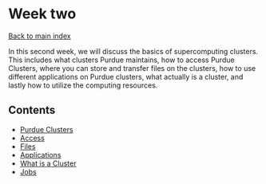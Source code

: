 # Week two
[Back to main index](../index.md)

In this second week, we will discuss the basics of supercomputing clusters.
This includes what clusters Purdue maintains, how to access Purdue Clusters,
where you can store and transfer files on the clusters, how to use different
applications on Purdue clusters, what actually is a cluster, and lastly how
to utilize the computing resources.

## Contents
* [Purdue Clusters](clusters.md)
* [Access](access.md)
* [Files](files1.md)
* [Applications](applications.md)
* [What is a Cluster](what_cluster.md)
* [Jobs](jobs.md)
